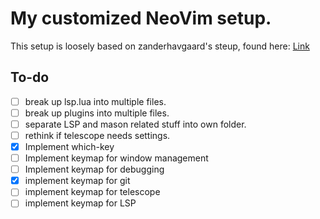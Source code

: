 # My customized NeoVim setup.

This setup is loosely based on zanderhavgaard's steup, found here: [Link](https://github.com/zanderhavgaard/neovim-config)

## To-do
- [ ] break up lsp.lua into multiple files.
- [ ] break up plugins into multiple files.
- [ ] separate LSP and mason related stuff into own folder.
- [ ] rethink if telescope needs settings.
- [x] Implement which-key
- [ ] Implement keymap for window management
- [ ] Implement keymap for debugging
- [x] implement keymap for git
- [ ] implement keymap for telescope
- [ ] implement keymap for LSP
